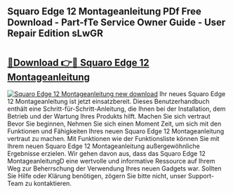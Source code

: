 ## Squaro Edge 12 Montageanleitung PDf Free Download - Part-fTe Service Owner Guide - User Repair Edition sLwGR

# <h2><a href="http://df8jc0.blite.top/?on=Squaro+Edge+12+Montageanleitung">🔗Download 👉🔴 Squaro Edge 12 Montageanleitung</a></h2>

[![Squaro Edge 12 Montageanleitung new download](https://i.imgur.com/lujVjoI.png)](http://df8jc0.blite.top/?on=Squaro+Edge+12+Montageanleitung)
Ihr neues Squaro Edge 12 Montageanleitung ist jetzt einsatzbereit. Dieses Benutzerhandbuch enthält eine Schritt-für-Schritt-Anleitung, die Ihnen bei der Installation, dem Betrieb und der Wartung Ihres Produkts hilft. Machen Sie sich vertraut Bevor Sie beginnen, Nehmen Sie sich einen Moment Zeit, um sich mit den Funktionen und Fähigkeiten Ihres neuen Squaro Edge 12 Montageanleitung vertraut zu machen. Mit Funktionen wie der Funktionsliste können Sie mit Ihrem neuen Squaro Edge 12 Montageanleitung außergewöhnliche Ergebnisse erzielen. Wir gehen davon aus, dass das Squaro Edge 12 MontageanleitungD eine wertvolle und informative Ressource auf Ihrem Weg zur Beherrschung der Verwendung Ihres neuen Gadgets war. Sollten Sie Hilfe oder Klärung benötigen, zögern Sie bitte nicht, unser Support-Team zu kontaktieren.
